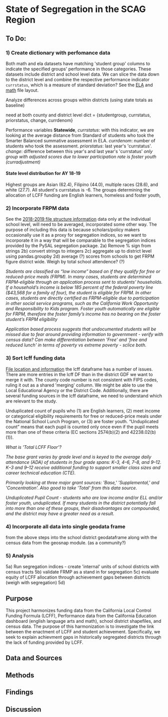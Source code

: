 # State of Segregation in the SCAG Region

## To Do: 
### 1) Create dictionary with perfomance data
Both math and ela datasets have matching 'student group' columns to indicate the specified groups' performance in those categories. These datasets include district and school level data. We can slice the data down to the district level and combine the respective performance indicator `currstatus`, which is a measure of standard deviation? See the [ELA](https://www.cde.ca.gov/ta/ac/cm/ela18.asp) and [math](https://www.cde.ca.gov/ta/ac/cm/math18.asp) file layout.


Analyze differences across groups within districts (using state totals as baseline)

need at both county and district level
dict = {studentgroup, 
            currstatus, priorstatus, change, currdenom}
   

Performance variables 
**Statewide**, 
*currstatus*: with this indicator, we are looking at the average distance from Standard of students who took the Smarter Balanced summative assessment in ELA. 
*currdenom*: number of students who took the assessment.
*priorstatus*: last year's 'currstatus'.
*change*: difference between this year's and last year's 'currstatus'
*only group with adjusted scores due to lower participation rate is foster youth (curradjustment)*

#### State level distribution for AY 18-19
Highest groups are Asian (62.4), Filipino (44.0), multiple races (28.6), and white (27.7). All student's currstatus is -6. The groups determining the allocation of LCFF funding are English learners, homeless and foster youth, 


### 2) Incorporate FRPM data
See the [2018-2019 file structure information](https://www.cde.ca.gov/ds/sd/sd/filessp.asp)
data only at the individual school level, will need to be averaged, incorporated some other way. The purpose of including this data is because scholars/policy makers occasionally use it as a proxy for segregation indices, so we want to incorporate it in a way that will be comparable to the segregation indices provided by the PySAL segregation package.
2a) Remove % sign from strings
2b) convert strings to integers
2c) aggregate up to district level using pandas.groupby
2d) average (?) scores from schools to get FRPM figure district wide. Weigh by total school attendence? (?)

*Students are classified as “low income” based on if they qualify for free or reduced-price meals (FRPM). In many cases, students are determined FRPM-eligible through an application process sent to students’ households. If a household’s income is below 185 percent of the federal poverty line ($43,568 for a family of four), the student is eligible for FRPM. In other cases, students are directly certified as FRPM-eligible due to participation in other social service programs, such as the California Work Opportunity and Responsibility to Kids program. Foster youth automatically are eligible for FRPM, therefore the foster family’s income has no bearing on the foster student’s FRPM eligibility*

*Application based process suggests that undocumented students will be missed due to fear around providing information to government - verify with census data? Can make differentiation between 'Free' and 'free and reduced lunch' in terms of poverty vs extreme poverty - sclice both.*

### 3) Sort lcff funding data
[File location and information](https://ias.cde.ca.gov/lcffsnapshot/lcff.aspx)
the lcff dataframe has a number of issues. There are more entries in the lcff DF than in the district GDF we want to merge it with. The county code number is not consistent with FIPS codes, ruling it out as a shared 'merging' collumn. We might be able to use the Local Educational Agency or the District Code. Additionally, there are several funding sources in the lcff dataframe, we need to understand which are relevant to the study. 

Unduplicated count of pupils who (1) are English learners, (2) meet income or categorical eligibility requirements for free or reduced-price meals under the National School Lunch Program, or (3) are foster youth. “Unduplicated count” means that each pupil is counted only once even if the pupil meets more than one of these criteria (EC sections 2574(b)(2) and 42238.02(b)(1)).

*What is 'Total LCFF Floor'?*

*The base grant varies by grade level and is keyed to the average daily attendance (ADA) of students in four grade spans: K–3, 4–6, 7–8, and 9–12. K–3 and 9–12 receive additional funding to support smaller class sizes and career technical education (CTE).*

*Primarily looking at three major grant sources: 'Base,' 'Supplemental,' and 'Concentration'. Also good to take 'Total' from this data source.*  

*Unduplicated Pupil Count - students who are low income and/or ELL and/or foster youth, unduplicated. If many students in the district potentially fall into more than one of these groups, their disadvantages are compounded, and the district may have a greater need as a result.*


### 4) Incorporate all data into single geodata frame
from the above steps into the school district geodataframe along with the census data from the geosnap module. (as a community?)

### 5) Analysis
5a) Run segregation indices - create 'internal' units of school districts with census tracts
5b) validate FRMP as a stand in for segregation
5c) evaluate equity of LCFF allocation through achievement gaps between districts (weigh with segregation)
5d) 

## Purpose
This project harmonizes funding data from the California Local Control Funding Formula (LCFF), Performance data from the California Education dashboard (english language arts and math), school district shapefiles, and census data. The purpose of this harmonization is to investigate the link between the enactment of LCFF and student achievement. Specifically, we seek to explain achievment gaps in historically segregated districts through the lack of funding provided by LCFF.

## Data and Sources

## Methods

## Findings

## Discussion
